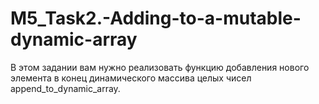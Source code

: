 # M5_Task2.-Adding-to-a-mutable-dynamic-array
В этом задании вам нужно реализовать функцию добавления нового элемента в конец динамического массива целых чисел append_to_dynamic_array.

